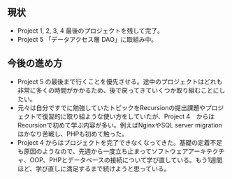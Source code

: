 ## 現状
- Project 1, 2, 3, 4 最後のプロジェクトを残して完了。
- Project 5 「データアクセス層 DAO」に取組み中。 

## 今後の進め方
- Project 5 の最後まで行くことを優先させる。途中のプロジェクトはどれも非常に多くの時間がかかるため、後で戻ってきていくつか取り組むことにしたい。
- 元々は自分ですでに勉強していたトピックをRecursionの提出課題やプロジェクトで復習的に取り組ような使い方をしていたが、Project 4　からはRecursionで初めて学ぶ内容が多い。例えばNginxやSQL server migrationはかなり苦戦し、PHPも初めて触った。
- Project 4 からはプロジェクトを完了できなくなってきた。基礎の定着不足も原因のようなので、先週から一度立ち止まってソフトウェアアーキテクチャ、OOP、PHPとデータベースの接続について学び直している。もう1週間ほど、学び直しに満足するまで続けようと思っている。
